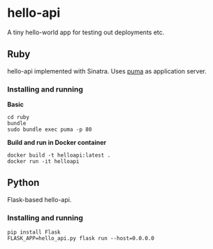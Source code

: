 # hello-api

A tiny hello-world app for testing out deployments etc.

## Ruby

hello-api implemented with Sinatra. Uses [puma](http://puma.io/) as application server.

### Installing and running

**Basic**

```
cd ruby
bundle
sudo bundle exec puma -p 80
```

**Build and run in Docker container**

```
docker build -t helloapi:latest .
docker run -it helloapi
```

## Python

Flask-based hello-api.

### Installing and running

```
pip install Flask
FLASK_APP=hello_api.py flask run --host=0.0.0.0
```
